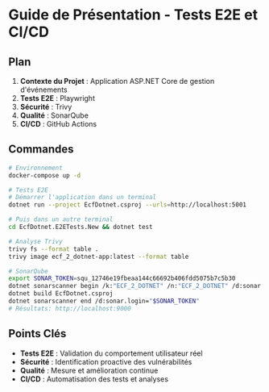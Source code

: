 # Guide de Présentation - Tests E2E et CI/CD

## Plan

1. **Contexte du Projet** : Application ASP.NET Core de gestion d'événements
2. **Tests E2E** : Playwright
3. **Sécurité** : Trivy
4. **Qualité** : SonarQube
5. **CI/CD** : GitHub Actions

## Commandes

```bash
# Environnement
docker-compose up -d

# Tests E2E
# Démarrer l'application dans un terminal
dotnet run --project EcfDotnet.csproj --urls=http://localhost:5001

# Puis dans un autre terminal
cd EcfDotnet.E2ETests.New && dotnet test

# Analyse Trivy
trivy fs --format table .
trivy image ecf_2_dotnet-app:latest --format table

# SonarQube
export SONAR_TOKEN=squ_12746e19fbeaa144c66692b406fdd5075b7c5b30
dotnet sonarscanner begin /k:"ECF_2_DOTNET" /n:"ECF_2_DOTNET" /d:sonar.host.url="http://localhost:9000" /d:sonar.login="$SONAR_TOKEN"
dotnet build EcfDotnet.csproj
dotnet sonarscanner end /d:sonar.login="$SONAR_TOKEN"
# Résultats: http://localhost:9000
```

## Points Clés

- **Tests E2E** : Validation du comportement utilisateur réel
- **Sécurité** : Identification proactive des vulnérabilités
- **Qualité** : Mesure et amélioration continue
- **CI/CD** : Automatisation des tests et analyses
